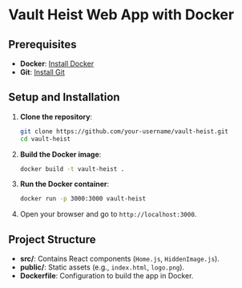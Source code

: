 # Vault Heist Web App with Docker

## Prerequisites

- **Docker**: [Install Docker](https://www.docker.com/get-started)
- **Git**: [Install Git](https://git-scm.com/)

## Setup and Installation

1. **Clone the repository**:
   ```bash
   git clone https://github.com/your-username/vault-heist.git
   cd vault-heist
   ```

2. **Build the Docker image**:
   ```bash
   docker build -t vault-heist .
   ```

3. **Run the Docker container**:
   ```bash
   docker run -p 3000:3000 vault-heist
   ```

4. Open your browser and go to `http://localhost:3000`.

## Project Structure

- **src/**: Contains React components (`Home.js`, `HiddenImage.js`).
- **public/**: Static assets (e.g., `index.html`, `logo.png`).
- **Dockerfile**: Configuration to build the app in Docker.

